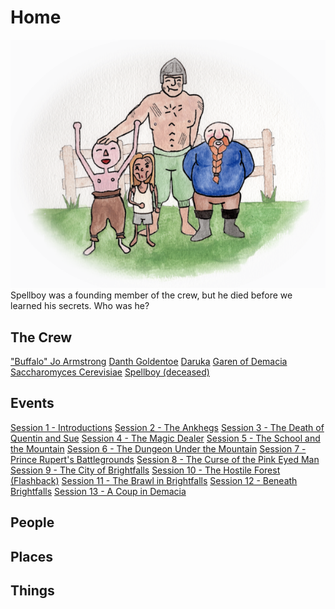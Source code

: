 <!-- TITLE: Home -->
<!-- SUBTITLE: A wiki for the D&D Dicks from Dix -->

# Home
![Wikihome](/uploads/wikihome.png "Wikihome")
Spellboy was a founding member of the crew, but he died before we learned his secrets. Who was he?
## The Crew
["Buffalo" Jo Armstrong](http://spellboyorig.in/buffalo-jo-armstrong)
[Danth Goldentoe](http://spellboyorig.in/danth-goldentoe)
[Daruka](http://spellboyorig.in/daruka)
[Garen of Demacia](http://spellboyorig.in/garen-of-demacia)
[Saccharomyces Cerevisiae](http://spellboyorig.in/saccharomyces-cerevisiae)
[Spellboy (deceased)](http://spellboyorig.in/spellboy)
## Events
[Session 1 - Introductions](http://spellboyorig.in/session-1-introductions)
[Session 2 - The Ankhegs](http://spellboyorig.in/session-2-the-ankhegs)
[Session 3 - The Death of Quentin and Sue](http://spellboyorig.in/session-3-the-death-of-quentin-and-sue)
[Session 4 - The Magic Dealer](http://spellboyorig.in/session-4-the-magic-dealer)
[Session 5 - The School and the Mountain](http://spellboyorig.in/session-5-the-school-and-the-mountain)
[Session 6 - The Dungeon Under the Mountain](http://spellboyorig.in/session-6-the-dungeon-under-the-mountain)
[Session 7 - Prince Rupert's Battlegrounds](http://spellboyorig.in/session-7-prince-ruperts-battlegrounds)
[Session 8 - The Curse of the Pink Eyed Man](http://spellboyorig.in/session-8-the-curse-of-the-pink-eyed-man)
[Session 9 - The City of Brightfalls](http://spellboyorig.in/session-9-the-city-of-brightfalls)
[Session 10 - The Hostile Forest (Flashback)](http://spellboyorig.in/session-10-the-hostile-forest)
[Session 11 - The Brawl in Brightfalls](http://spellboyorig.in/session-11-the-brawl-in-brightfalls)
[Session 12 - Beneath Brightfalls](http://spellboyorig.in/session-12-beneath-brightfalls)
[Session 13 - A Coup in Demacia](http://spellboyorig.in/session-13-a-coup-in-demacia)

## People

## Places

## Things